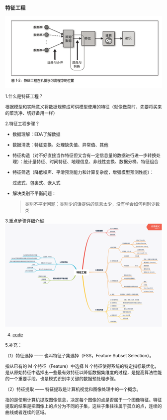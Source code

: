 ### 特征工程

![10](https://github.com/Zoenamed/Learn-Data-mining/blob/master/img/10.png)


1.什么是特征工程？

根据模型和实际意义将数据规整成可供模型使用的特征（就像做菜时，先要将买来的菜洗净、切好备用一样）

2.特征工程步骤？

- 数据理解：EDA了解数据

- 数据清洗：特征变换、处理缺失值、异常值、其他

- 特征构造（对不好直接当作特征但又含有一定信息量的数据进行进一步转换处理）：统计量特征、时间特征、地理信息、非线性变换、数据分桶、特征组合

- 特征筛选（降低噪声、平滑预测能力和计算复杂度，增强模型预测性能）：

  过滤式、包裹式、嵌入式

- 解决类别不平衡问题：

  > 类别不平衡问题：类别少的话提供的信息太少，没有学会如何判别少数类

3.重点步骤详细介绍
![mindmap](https://github.com/Zoenamed/Learn-Data-mining/blob/master/img/11.png)

4. [code](https://github.com/Zoenamed/Learn-Data-mining/blob/master/3.%E7%89%B9%E5%BE%81%E5%B7%A5%E7%A8%8B/Task3%20%E7%89%B9%E5%BE%81%E5%B7%A5%E7%A8%8B.ipynb)

5.补充：


（1）特征选择 —— 也叫特征子集选择（FSS，Feature Subset Selection）。

指从已有的 M 个特征（Feature）中选择 N 个特征使得系统的特定指标最优化，是从原始特征中选择出一些最有效特征以降低数据集维度的过程，是提高算法性能的一个重要手段，也是模式识别中关键的数据预处理步骤。


（2）特征提取 —— 特征提取是计算机视觉和图像处理中的一个概念。

指的是使用计算机提取图像信息，决定每个图像的点是否属于一个图像特征。特征提取的结果是把图像上的点分为不同的子集，这些子集往往属于孤立的点，连续的曲线或者连续的区域。

```{.python .input}

```
